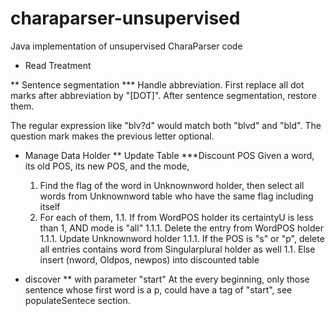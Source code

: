 charaparser-unsupervised
========================

Java implementation of unsupervised CharaParser code

* Read Treatment

** Sentence segmentation
*** Handle abbreviation. 
First replace all dot marks after abbreviation by "[DOT]". After sentence segmentation, restore them.

The regular expression like "blv?d" would match both "blvd" and "bld". The question mark makes the previous letter optional.

* Manage Data Holder
** Update Table
***Discount POS
    Given a word, its old POS, its new POS, and the mode,
    1. Find the flag of the word in Unknownword holder, then select all words from Unknownword table who have the same flag including itself
    1. For each of them, 
        1.1. If from WordPOS holder its certaintyU is less than 1, AND mode is "all"
		    1.1.1. Delete the entry from WordPOS holder
		    1.1.1. Update Unknownword holder
		    1.1.1. If the POS is "s" or "p", delete all entries contains word from Singularplural holder as well
        1.1. Else insert (nword, Oldpos, newpos) into discounted table

* discover
** with parameter "start"
At the every beginning, only those sentence whose first word is a p, could have a tag of "start", see populateSentece section.